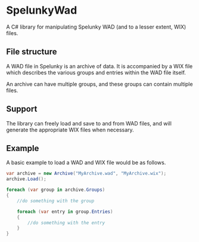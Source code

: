 # SpelunkyWad

A C# library for manipulating Spelunky WAD (and to a lesser extent, WIX) files.

## File structure

A WAD file in Spelunky is an archive of data. It is accompanied by a WIX file which describes the various groups and entries within the WAD file itself.

An archive can have multiple groups, and these groups can contain multiple files.

## Support

The library can freely load and save to and from WAD files, and will generate the appropriate WIX files when necessary.

## Example

A basic example to load a WAD and WIX file would be as follows.

```csharp
var archive = new Archive("MyArchive.wad", "MyArchive.wix");
archive.Load();

foreach (var group in archive.Groups)
{
	//do something with the group

	foreach (var entry in group.Entries)
	{
		//do something with the entry
	}
}
```